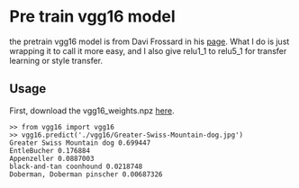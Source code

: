 # Pre train vgg16 model #

the pretrain vgg16 model is from Davi Frossard in his [page](1).
What I do is just wrapping it to call it more easy, and I also give relu1\_1 to relu5\_1 for transfer learning or style transfer.

## Usage ##

First, download the vgg16_weights.npz [here](2).

    >> from vgg16 import vgg16
    >> vgg16.predict('./vgg16/Greater-Swiss-Mountain-dog.jpg')
    Greater Swiss Mountain dog 0.699447
    EntleBucher 0.176884
    Appenzeller 0.0887003
    black-and-tan coonhound 0.0218748
    Doberman, Doberman pinscher 0.00687326

[1]: http://www.cs.toronto.edu/~frossard/post/vgg16/
[2]: https://www.cs.toronto.edu/~frossard/vgg16/vgg16_weights.npz
